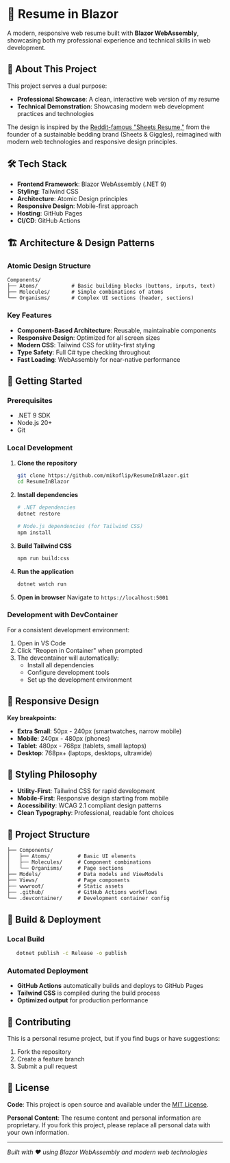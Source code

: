 # 📄 Resume in Blazor

A modern, responsive web resume built with **Blazor WebAssembly**, showcasing both my professional experience and technical skills in web development.

## 🌟 About This Project

This project serves a dual purpose:
- **Professional Showcase**: A clean, interactive web version of my resume
- **Technical Demonstration**: Showcasing modern web development practices and technologies

The design is inspired by the [Reddit-famous "Sheets Resume,"](https://www.reddit.com/r/jobs/comments/7y8k6p/im_an_exrecruiter_for_some_of_the_top_companies/?sort=new) from the founder of a sustainable bedding brand (Sheets & Giggles), reimagined with modern web technologies and responsive design principles.

## 🛠️ Tech Stack

- **Frontend Framework**: Blazor WebAssembly (.NET 9)
- **Styling**: Tailwind CSS
- **Architecture**: Atomic Design principles
- **Responsive Design**: Mobile-first approach
- **Hosting**: GitHub Pages
- **CI/CD**: GitHub Actions

## 🏗️ Architecture & Design Patterns

### Atomic Design Structure
```
Components/
├── Atoms/           # Basic building blocks (buttons, inputs, text)
├── Molecules/       # Simple combinations of atoms
└── Organisms/       # Complex UI sections (header, sections)
```

### Key Features
- **Component-Based Architecture**: Reusable, maintainable components
- **Responsive Design**: Optimized for all screen sizes
- **Modern CSS**: Tailwind CSS for utility-first styling
- **Type Safety**: Full C# type checking throughout
- **Fast Loading**: WebAssembly for near-native performance

## 🚀 Getting Started

### Prerequisites
- .NET 9 SDK
- Node.js 20+
- Git

### Local Development

1. **Clone the repository**
   ```bash
   git clone https://github.com/mikoflip/ResumeInBlazor.git
   cd ResumeInBlazor
   ```

2. **Install dependencies**
   ```bash
   # .NET dependencies
   dotnet restore
   
   # Node.js dependencies (for Tailwind CSS)
   npm install
   ```

3. **Build Tailwind CSS**
   ```bash
   npm run build:css
   ```

4. **Run the application**
   ```bash
   dotnet watch run
   ```

5. **Open in browser**
   Navigate to `https://localhost:5001`

### Development with DevContainer

For a consistent development environment:

1. Open in VS Code
2. Click "Reopen in Container" when prompted
3. The devcontainer will automatically:
   - Install all dependencies
   - Configure development tools
   - Set up the development environment

## 📱 Responsive Design


**Key breakpoints:**
- **Extra Small**: 50px - 240px (smartwatches, narrow mobile)
- **Mobile**: 240px - 480px (phones)
- **Tablet**: 480px - 768px (tablets, small laptops)
- **Desktop**: 768px+ (laptops, desktops, ultrawide)

## 🎨 Styling Philosophy

- **Utility-First**: Tailwind CSS for rapid development
- **Mobile-First**: Responsive design starting from mobile
- **Accessibility**: WCAG 2.1 compliant design patterns
- **Clean Typography**: Professional, readable font choices

## 📂 Project Structure

```
├── Components/
│   ├── Atoms/         # Basic UI elements
│   ├── Molecules/     # Component combinations
│   └── Organisms/     # Page sections
├── Models/            # Data models and ViewModels
├── Views/             # Page components
├── wwwroot/           # Static assets
├── .github/           # GitHub Actions workflows
└── .devcontainer/     # Development container config
```

## 🔧 Build & Deployment

### Local Build
```bash
   dotnet publish -c Release -o publish
```

### Automated Deployment
- **GitHub Actions** automatically builds and deploys to GitHub Pages
- **Tailwind CSS** is compiled during the build process
- **Optimized output** for production performance

## 🤝 Contributing

This is a personal resume project, but if you find bugs or have suggestions:

1. Fork the repository
2. Create a feature branch
3. Submit a pull request

## 📄 License

**Code**: This project is open source and available under the [MIT License](LICENSE).

**Personal Content**: The resume content and personal information are proprietary. If you fork this project, please replace all personal data with your own information.

---

*Built with ❤️ using Blazor WebAssembly and modern web technologies*